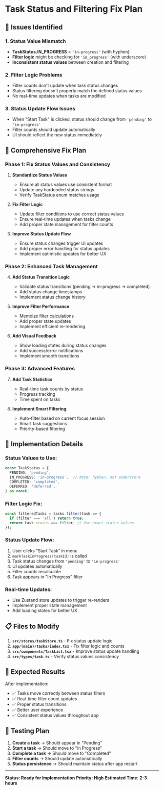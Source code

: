 # Task Status and Filtering Fix Plan

## 🐛 **Issues Identified**

### **1. Status Value Mismatch**
- **TaskStatus.IN_PROGRESS** = `'in-progress'` (with hyphen)
- **Filter logic** might be checking for `'in_progress'` (with underscore)
- **Inconsistent status values** between creation and filtering

### **2. Filter Logic Problems**
- Filter counts don't update when task status changes
- Status filtering doesn't properly match the defined status values
- No real-time updates when tasks are modified

### **3. Status Update Flow Issues**
- When "Start Task" is clicked, status should change from `'pending'` to `'in-progress'`
- Filter counts should update automatically
- UI should reflect the new status immediately

## 🔧 **Comprehensive Fix Plan**

### **Phase 1: Fix Status Values and Consistency**

1. **Standardize Status Values**
   - Ensure all status values use consistent format
   - Update any hardcoded status strings
   - Verify TaskStatus enum matches usage

2. **Fix Filter Logic**
   - Update filter conditions to use correct status values
   - Ensure real-time updates when tasks change
   - Add proper state management for filter counts

3. **Improve Status Update Flow**
   - Ensure status changes trigger UI updates
   - Add proper error handling for status updates
   - Implement optimistic updates for better UX

### **Phase 2: Enhanced Task Management**

4. **Add Status Transition Logic**
   - Validate status transitions (pending → in-progress → completed)
   - Add status change timestamps
   - Implement status change history

5. **Improve Filter Performance**
   - Memoize filter calculations
   - Add proper state updates
   - Implement efficient re-rendering

6. **Add Visual Feedback**
   - Show loading states during status changes
   - Add success/error notifications
   - Implement smooth transitions

### **Phase 3: Advanced Features**

7. **Add Task Statistics**
   - Real-time task counts by status
   - Progress tracking
   - Time spent on tasks

8. **Implement Smart Filtering**
   - Auto-filter based on current focus session
   - Smart task suggestions
   - Priority-based filtering

## 🎯 **Implementation Details**

### **Status Values to Use:**
```typescript
const TaskStatus = {
  PENDING: 'pending',
  IN_PROGRESS: 'in-progress',  // Note: hyphen, not underscore
  COMPLETED: 'completed',
  DEFERRED: 'deferred',
} as const;
```

### **Filter Logic Fix:**
```typescript
const filteredTasks = tasks.filter(task => {
  if (filter === 'all') return true;
  return task.status === filter; // Use exact status values
});
```

### **Status Update Flow:**
1. User clicks "Start Task" in menu
2. `markTaskInProgress(taskId)` is called
3. Task status changes from `'pending'` to `'in-progress'`
4. UI updates automatically
5. Filter counts recalculate
6. Task appears in "In Progress" filter

### **Real-time Updates:**
- Use Zustand store updates to trigger re-renders
- Implement proper state management
- Add loading states for better UX

## 📋 **Files to Modify**

1. **`src/stores/taskStore.ts`** - Fix status update logic
2. **`app/(main)/tasks/index.tsx`** - Fix filter logic and counts
3. **`src/components/TaskList.tsx`** - Improve status update handling
4. **`src/types/task.ts`** - Verify status values consistency

## 🚀 **Expected Results**

After implementation:
- ✅ Tasks move correctly between status filters
- ✅ Real-time filter count updates
- ✅ Proper status transitions
- ✅ Better user experience
- ✅ Consistent status values throughout app

## 🧪 **Testing Plan**

1. **Create a task** → Should appear in "Pending"
2. **Start a task** → Should move to "In Progress"
3. **Complete a task** → Should move to "Completed"
4. **Filter counts** → Should update automatically
5. **Status persistence** → Should maintain status after app restart

---

**Status: Ready for Implementation**
**Priority: High**
**Estimated Time: 2-3 hours** 